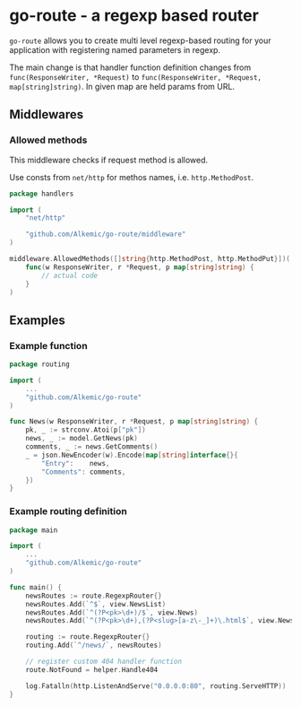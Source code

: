 # go-route - a regexp based router

``go-route`` allows you to create multi level regexp-based routing for your
application with registering named parameters in regexp.

The main change is that handler function definition changes from
``func(ResponseWriter, *Request)`` to ``func(ResponseWriter, *Request, map[string]string)``.
In given map are held params from URL.

## Middlewares

### Allowed methods

This middleware checks if request method is allowed.

Use consts from ``net/http`` for methos names, i.e. ``http.MethodPost``.

```go
package handlers

import (
    "net/http"

    "github.com/Alkemic/go-route/middleware"
)

middleware.AllowedMethods([]string{http.MethodPost, http.MethodPut}])(
    func(w ResponseWriter, r *Request, p map[string]string) {
        // actual code
    }
)
```

## Examples

### Example function

```go
package routing

import (
    ...
    "github.com/Alkemic/go-route"
)

func News(w ResponseWriter, r *Request, p map[string]string) {
    pk, _ := strconv.Atoi(p["pk"])
    news, _ := model.GetNews(pk)
    comments, _ := news.GetComments()
    _ = json.NewEncoder(w).Encode(map[string]interface{}{
        "Entry":    news,
        "Comments": comments,
    })
}

```

### Example routing definition

```go
package main

import (
    ...
    "github.com/Alkemic/go-route"
)

func main() {
    newsRoutes := route.RegexpRouter{}
    newsRoutes.Add(`^$`, view.NewsList)
    newsRoutes.Add(`^(?P<pk>\d+)/$`, view.News)
    newsRoutes.Add(`^(?P<pk>\d+),(?P<slug>[a-z\-_]+)\.html$`, view.News)

    routing := route.RegexpRouter{}
    routing.Add(`^/news/`, newsRoutes)

    // register custom 404 handler function
    route.NotFound = helper.Handle404

    log.Fatalln(http.ListenAndServe("0.0.0.0:80", routing.ServeHTTP))
}

```
